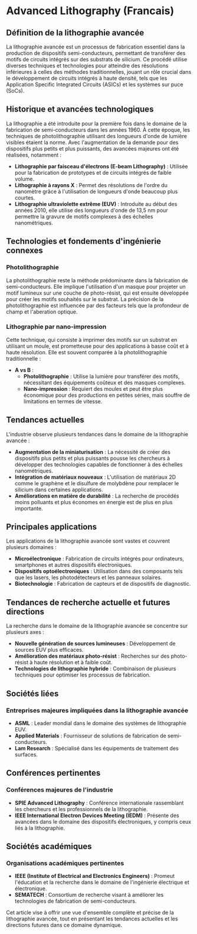 # Advanced Lithography (Francais)

## Définition de la lithographie avancée

La lithographie avancée est un processus de fabrication essentiel dans la production de dispositifs semi-conducteurs, permettant de transférer des motifs de circuits intégrés sur des substrats de silicium. Ce procédé utilise diverses techniques et technologies pour atteindre des résolutions inférieures à celles des méthodes traditionnelles, jouant un rôle crucial dans le développement de circuits intégrés à haute densité, tels que les Application Specific Integrated Circuits (ASICs) et les systèmes sur puce (SoCs).

## Historique et avancées technologiques

La lithographie a été introduite pour la première fois dans le domaine de la fabrication de semi-conducteurs dans les années 1960. À cette époque, les techniques de photolithographie utilisant des longueurs d'onde de lumière visibles étaient la norme. Avec l'augmentation de la demande pour des dispositifs plus petits et plus puissants, des avancées majeures ont été réalisées, notamment :

- **Lithographie par faisceau d'électrons (E-beam Lithography)** : Utilisée pour la fabrication de prototypes et de circuits intégrés de faible volume.
- **Lithographie à rayons X** : Permet des résolutions de l'ordre du nanomètre grâce à l'utilisation de longueurs d'onde beaucoup plus courtes.
- **Lithographie ultraviolette extrême (EUV)** : Introduite au début des années 2010, elle utilise des longueurs d'onde de 13,5 nm pour permettre la gravure de motifs complexes à des échelles nanométriques.

## Technologies et fondements d'ingénierie connexes

### Photolithographie

La photolithographie reste la méthode prédominante dans la fabrication de semi-conducteurs. Elle implique l'utilisation d'un masque pour projeter un motif lumineux sur une couche de photo-résist, qui est ensuite développée pour créer les motifs souhaités sur le substrat. La précision de la photolithographie est influencée par des facteurs tels que la profondeur de champ et l'aberation optique.

### Lithographie par nano-impression

Cette technique, qui consiste à imprimer des motifs sur un substrat en utilisant un moule, est prometteuse pour des applications à basse coût et à haute résolution. Elle est souvent comparée à la photolithographie traditionnelle :

- **A vs B** : 
  - **Photolithographie** : Utilise la lumière pour transférer des motifs, nécessitant des équipements coûteux et des masques complexes.
  - **Nano-impression** : Requiert des moules et peut être plus économique pour des productions en petites séries, mais souffre de limitations en termes de vitesse.

## Tendances actuelles

L'industrie observe plusieurs tendances dans le domaine de la lithographie avancée :

- **Augmentation de la miniaturisation** : La nécessité de créer des dispositifs plus petits et plus puissants pousse les chercheurs à développer des technologies capables de fonctionner à des échelles nanométriques.
- **Intégration de matériaux nouveaux** : L'utilisation de matériaux 2D comme le graphène et le disulfure de molybdène pour remplacer le silicium dans certaines applications.
- **Améliorations en matière de durabilité** : La recherche de procédés moins polluants et plus économes en énergie est de plus en plus importante.

## Principales applications

Les applications de la lithographie avancée sont vastes et couvrent plusieurs domaines :

- **Microélectronique** : Fabrication de circuits intégrés pour ordinateurs, smartphones et autres dispositifs électroniques.
- **Dispositifs optoélectroniques** : Utilisation dans des composants tels que les lasers, les photodétecteurs et les panneaux solaires.
- **Biotechnologie** : Fabrication de capteurs et de dispositifs de diagnostic.

## Tendances de recherche actuelle et futures directions

La recherche dans le domaine de la lithographie avancée se concentre sur plusieurs axes :

- **Nouvelle génération de sources lumineuses** : Développement de sources EUV plus efficaces.
- **Amélioration des matériaux photo-résist** : Recherches sur des photo-résist à haute résolution et à faible coût.
- **Technologies de lithographie hybride** : Combinaison de plusieurs techniques pour optimiser les processus de fabrication.

## Sociétés liées

### Entreprises majeures impliquées dans la lithographie avancée

- **ASML** : Leader mondial dans le domaine des systèmes de lithographie EUV.
- **Applied Materials** : Fournisseur de solutions de fabrication de semi-conducteurs.
- **Lam Research** : Spécialisé dans les équipements de traitement des surfaces.

## Conférences pertinentes

### Conférences majeures de l'industrie

- **SPIE Advanced Lithography** : Conférence internationale rassemblant les chercheurs et les professionnels de la lithographie.
- **IEEE International Electron Devices Meeting (IEDM)** : Présente des avancées dans le domaine des dispositifs électroniques, y compris ceux liés à la lithographie.

## Sociétés académiques

### Organisations académiques pertinentes

- **IEEE (Institute of Electrical and Electronics Engineers)** : Promeut l'éducation et la recherche dans le domaine de l'ingénierie électrique et électronique.
- **SEMATECH** : Consortium de recherche visant à améliorer les technologies de fabrication de semi-conducteurs.

Cet article vise à offrir une vue d'ensemble complète et précise de la lithographie avancée, tout en présentant les tendances actuelles et les directions futures dans ce domaine dynamique.